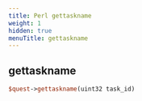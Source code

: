 ```yaml
---
title: Perl gettaskname
weight: 1
hidden: true
menuTitle: gettaskname
---
```

## gettaskname
```perl
$quest->gettaskname(uint32 task_id)
```